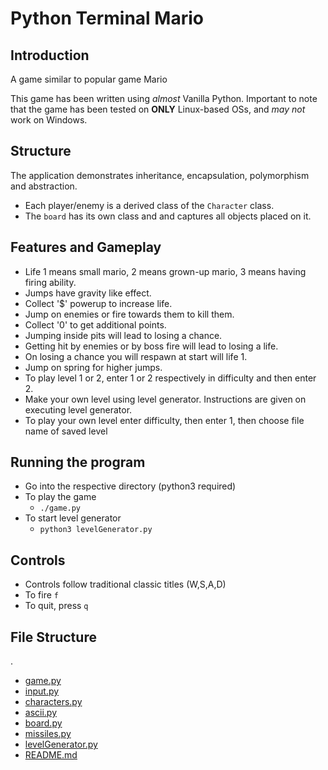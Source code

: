# Python Terminal Mario

## Introduction

A game similar to popular game Mario

This game has been written using _almost_ Vanilla Python. Important to note that the game has been tested on **ONLY** Linux-based OSs, and _may not_ work on Windows.

## Structure

The application demonstrates inheritance, encapsulation, polymorphism and abstraction.
- Each player/enemy is a derived class of the `Character` class.
- The `board` has its own class and and captures all objects placed on it.

## Features and Gameplay

- Life 1 means small mario, 2 means grown-up mario, 3 means having firing ability.
- Jumps have gravity like effect.
- Collect '$' powerup to increase life.
- Jump on enemies or fire towards them to kill them.
- Collect '0' to get additional points.
- Jumping inside pits will lead to losing a chance.
- Getting hit by enemies or by boss fire will lead to losing a life.
- On losing a chance you will respawn at start will life 1.
- Jump on spring for higher jumps.
- To play level 1 or 2, enter 1 or 2 respectively in difficulty and then enter 2.
- Make your own level using level generator. Instructions are given on executing level generator.
- To play your own level enter difficulty, then enter 1, then choose file name of saved level

## Running the program

- Go into the respective directory (python3 required)
- To play the game
	- `./game.py`
- To start level generator
	- `python3 levelGenerator.py`

## Controls

- Controls follow traditional classic titles (W,S,A,D)
- To fire `f`
- To quit, press `q`

## File Structure

.
 * [game.py](./__init__.py)
 * [input.py](./people.py)
 * [characters.py](./config.py)
 * [ascii.py](./objects.py)
 * [board.py](./board.py)
 * [missiles.py](./main.py)
 * [levelGenerator.py](./levelGenerator.py)
 * [README.md](./README.md)
